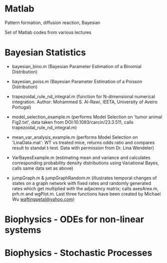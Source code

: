 # Matlab
Pattern formation, diffusion reaction, Bayesian 

Set of Matlab codes from various lectures

# Bayesian Statistics

- bayesian_bino.m (Bayesian Parameter Estimation of a Binomial Distribution)
- bayesian_poiss.m (Bayesian Parameter Estimation of a Poisson Distribution)

- trapezoidal_rule_nd_integral.m (function for N-dimensional numerical integration. Author: Mohammed S. Al-Rawi, IEETA, University of Aveiro Portugal)

- model_selection_example.m (performs Model Selection on 'tumor animal Fig2.txt', data taken from DOI:10.1093/carcin/23.3.511, calls trapezoidal_rule_nd_integral.m)

- mean_var_analysis_example.m (performs Model Selection on 'LinaData.mat': WT vs treated mice, returns odds ratio and compares result to standat t-test. Data with permission from Dr. Lina Wendeler)

- VarBayesExample.m (estimating mean and variance and calculates corresponding probability density distributions using Variational Bayes, calls same data set as above)

- jumpGraph.m & jumpGraphRandom.m (illustrates temporal changes of states on a graph network with fixed rates and randomly generated rates which get multiplied with the adjacency matrix; calls axesArea.m, prh.m and wgPlot.m. Last three functions have been created by Michael Wu waftingpetal@yahoo.com)


# Biophysics - ODEs for non-linear systems



# Biophysics - Stochastic Processes
